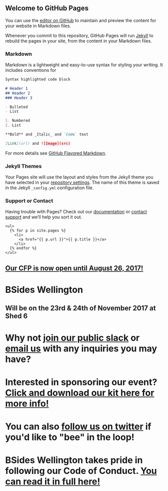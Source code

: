 ## Welcome to GitHub Pages

You can use the [editor on GitHub](https://github.com/bsideswlg/bsideswlg.github.io/edit/master/README.md) to maintain and preview the content for your website in Markdown files.

Whenever you commit to this repository, GitHub Pages will run [Jekyll](https://jekyllrb.com/) to rebuild the pages in your site, from the content in your Markdown files.

### Markdown

Markdown is a lightweight and easy-to-use syntax for styling your writing. It includes conventions for

```markdown
Syntax highlighted code block

# Header 1
## Header 2
### Header 3

- Bulleted
- List

1. Numbered
2. List

**Bold** and _Italic_ and `Code` text

[Link](url) and ![Image](src)
```

For more details see [GitHub Flavored Markdown](https://guides.github.com/features/mastering-markdown/).

### Jekyll Themes

Your Pages site will use the layout and styles from the Jekyll theme you have selected in your [repository settings](https://github.com/bsideswlg/bsideswlg.github.io/settings). The name of this theme is saved in the Jekyll `_config.yml` configuration file.

### Support or Contact

Having trouble with Pages? Check out our [documentation](https://help.github.com/categories/github-pages-basics/) or [contact support](https://github.com/contact) and we’ll help you sort it out.


    <ul>
      {% for p in site.pages %}
        <li>
          <a href="{{ p.url }}">{{ p.title }}</a>
        </li>
      {% endfor %}
    </ul>



## [Our CFP is now open until August 26, 2017!](https://www.papercall.io/bsideswlg2017)

# BSides Wellington

## Will be on the 23rd & 24th of November 2017 at Shed 6

# Why not [join our public slack](https://chat.bsides.nz) or [email us](mailto:info@bsides.nz) with any inquiries you may have?


# Interested in sponsoring our event? [Click and download our kit here for more info!](https://bsides.nz/BSidesWLG_2017_Sponsorship_Kit.pdf)


# You can also [follow us on twitter](https://twitter.com/bsideswlg) if you'd like to "bee" in the loop!


# BSides Wellington takes pride in following our Code of Conduct. [You can read it in full here!](https://bsides.nz/coc.html)
